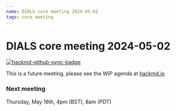 ```yaml
---
name: DIALS core meeting 2024-05-02
tags: core meeting
---
```


# DIALS core meeting 2024-05-02

[![hackmd-github-sync-badge](https://hackmd.io/tR5nEz7BRMOFvtbTVgZ19g/badge)](https://hackmd.io/tR5nEz7BRMOFvtbTVgZ19g)

This is a future meeting, please see the WIP agenda at [hackmd.io](https://hackmd.io/tR5nEz7BRMOFvtbTVgZ19g)


### Next meeting

Thursday, May 16th, 4pm (BST), 8am (PDT)
